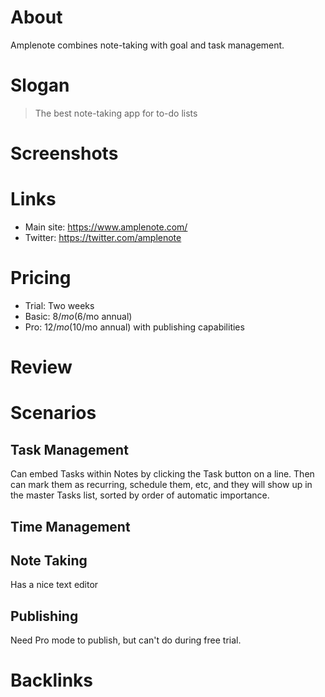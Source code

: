 # About

Amplenote combines note-taking with goal and task management.

# Slogan

> The best note-taking app for to-do lists

# Screenshots

# Links

- Main site: https://www.amplenote.com/
- Twitter: https://twitter.com/amplenote

# Pricing

- Trial: Two weeks
- Basic: $8/mo ($6/mo annual)
- Pro: $12/mo ($10/mo annual) with publishing capabilities

# Review

# Scenarios

## Task Management

Can embed Tasks within Notes by clicking the Task button on a line. Then can mark them as recurring, schedule them, etc, and they will show up in the master Tasks list, sorted by order of automatic importance.

## Time Management

## Note Taking

Has a nice text editor

## Publishing

Need Pro mode to publish, but can't do during free trial. 

# Backlinks

